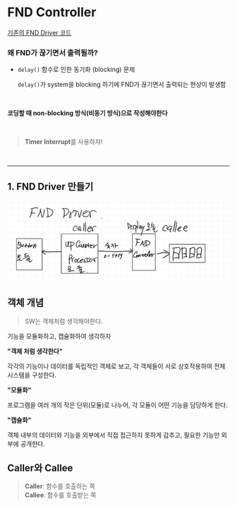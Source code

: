 # FND Controller 

[기존의 FND Driver 코드](../0619/Src/driver/FndController/fnd.c)

### 왜 FND가 끊기면서 출력될까?

- `delay()` 함수로 인한 동기화 (blocking) 문제

    `delay()`가 system을 blocking 하기에 FND가 끊기면서 출력되는 현상이 발생함  


</br>

**코딩할 때 non-blocking 방식(비동기 방식)으로 작성해야한다**

</br>

> **Timer Interrupt**를 사용하자!

</br>

---

## 1. FND Driver 만들기
![]({07F76517-9FC0-43FC-924E-D900859E7B32}.png)
## 객체 개념
> SW는 객체처럼 생각해야한다.

기능을 모듈화하고, 캡슐화하여 생각하자

**"객체 처럼 생각한다"**

각각의 기능이나 데이터를 독립적인 객체로 보고, 각 객체들이 서로 상호작용하여 전체 시스템을 구성한다.

**"모듈화"**

프로그램을 여러 개의 작은 단위(모듈)로 나누어,
각 모듈이 어떤 기능을 담당하게 한다.


**"캡슐화"**

 객체 내부의 데이터와 기능을 외부에서 직접 접근하지 못하게 감추고, 필요한 기능만 외부에 공개한다.

## Caller와 Callee

> **Caller**: 함수를 호출하는 쪽  
    **Callee**: 함수를 호출받는 쪽